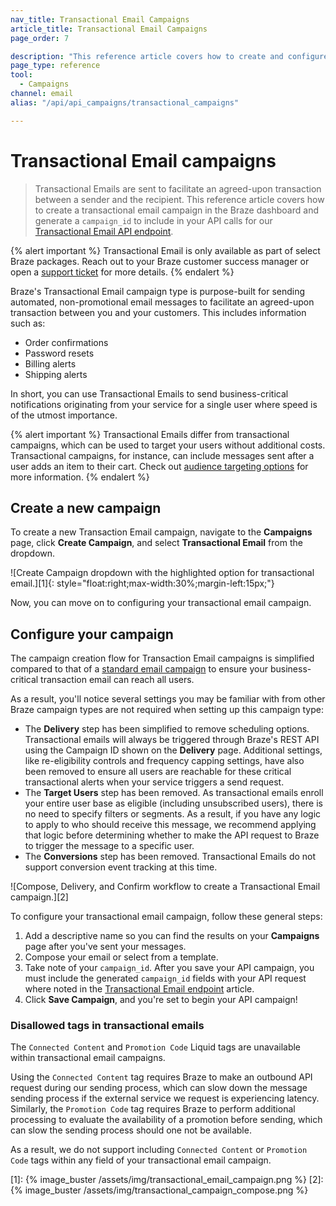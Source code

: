 ```yaml
---
nav_title: Transactional Email Campaigns
article_title: Transactional Email Campaigns
page_order: 7

description: "This reference article covers how to create and configure a new Braze Transactional Email campaign."
page_type: reference
tool:
  - Campaigns
channel: email
alias: "/api/api_campaigns/transactional_campaigns"

---
```


# Transactional Email campaigns

> Transactional Emails are sent to facilitate an agreed-upon transaction between a sender and the recipient. This reference article covers how to create a transactional email campaign in the Braze dashboard and generate a `campaign_id` to include in your API calls for our [Transactional Email API endpoint]({{site.baseurl}}/api/endpoints/messaging/send_messages/post_send_transactional_message).

{% alert important %}
Transactional Email is only available as part of select Braze packages. Reach out to your Braze customer success manager or open a [support ticket]({{site.baseurl}}/braze_support/) for more details.
{% endalert %}

Braze's Transactional Email campaign type is purpose-built for sending automated, non-promotional email messages to facilitate an agreed-upon transaction between you and your customers. This includes information such as:

- Order confirmations
- Password resets
- Billing alerts
- Shipping alerts

In short, you can use Transactional Emails to send business-critical notifications originating from your service for a single user where speed is of the utmost importance. 

{% alert important %}
Transactional Emails differ from transactional campaigns, which can be used to target your users without additional costs. Transactional campaigns, for instance, can include messages sent after a user adds an item to their cart. Check out [audience targeting options]({{site.baseurl}}/user_guide/engagement_tools/campaigns/building_campaigns/targeting_users/) for more information. 
{% endalert %}

## Create a new campaign

To create a new Transaction Email campaign, navigate to the **Campaigns** page, click **Create Campaign**, and select **Transactional Email** from the dropdown.

![Create Campaign dropdown with the highlighted option for transactional email.][1]{: style="float:right;max-width:30%;margin-left:15px;"}

Now, you can move on to configuring your transactional email campaign.

## Configure your campaign

The campaign creation flow for Transaction Email campaigns is simplified compared to that of a [standard email campaign]({{site.baseurl}}/user_guide/message_building_by_channel/email/creating_an_email_campaign/) to ensure your business-critical transaction email can reach all users.

As a result, you'll notice several settings you may be familiar with from other Braze campaign types are not required when setting up this campaign type:

- The **Delivery** step has been simplified to remove scheduling options. Transactional emails will always be triggered through Braze's REST API using the Campaign ID shown on the **Delivery** page. Additional settings, like re-eligibility controls and frequency capping settings, have also been removed to ensure all users are reachable for these critical transactional alerts when your service triggers a send request.
- The **Target Users** step has been removed. As transactional emails enroll your entire user base as eligible (including unsubscribed users), there is no need to specify filters or segments. As a result, if you have any logic to apply to who should receive this message, we recommend applying that logic before determining whether to make the API request to Braze to trigger the message to a specific user.
- The **Conversions** step has been removed. Transactional Emails do not support conversion event tracking at this time.

![Compose, Delivery, and Confirm workflow to create a Transactional Email campaign.][2]

To configure your transactional email campaign, follow these general steps:

1. Add a descriptive name so you can find the results on your **Campaigns** page after you've sent your messages.
2. Compose your email or select from a template.
3. Take note of your `campaign_id`. After you save your API campaign, you must include the generated `campaign_id` fields with your API request where noted in the [Transactional Email endpoint]({{site.baseurl}}/api/endpoints/messaging/send_messages/post_send_transactional_message) article.
4. Click **Save Campaign**, and you're set to begin your API campaign!

### Disallowed tags in transactional emails

The `Connected Content` and `Promotion Code` Liquid tags are unavailable within transactional email campaigns.

Using the `Connected Content` tag requires Braze to make an outbound API request during our sending process, which can slow down the message sending process if the external service we request is experiencing latency. Similarly, the `Promotion Code` tag requires Braze to perform additional processing to evaluate the availability of a promotion before sending, which can slow the sending process should one not be available.

As a result, we do not support including `Connected Content` or `Promotion Code` tags within any field of your transactional email campaign.


[1]: {% image_buster /assets/img/transactional_email_campaign.png %} 
[2]: {% image_buster /assets/img/transactional_campaign_compose.png %}
